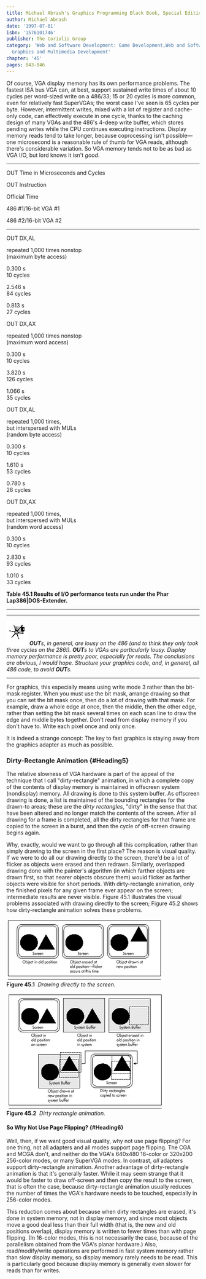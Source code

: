 ```yaml
---
title: Michael Abrash's Graphics Programming Black Book, Special Edition
author: Michael Abrash
date: '1997-07-01'
isbn: '1576101746'
publisher: The Coriolis Group
category: 'Web and Software Development: Game Development,Web and Software Development:
  Graphics and Multimedia Development'
chapter: '45'
pages: 843-846
---
```


Of course, VGA display memory has its own performance problems. The
fastest ISA bus VGA can, at best, support sustained write times of about
10 cycles per word-sized write on a 486/33; 15 or 20 cycles is more
common, even for relatively fast SuperVGAs; the worst case I've seen is
65 cycles per byte. However, intermittent writes, mixed with a lot of
register and cache-only code, can effectively execute in one cycle,
thanks to the caching design of many VGAs and the 486's 4-deep write
buffer, which stores pending writes while the CPU continues executing
instructions. Display memory reads tend to take longer, because
coprocessing isn't possible—one microsecond is a reasonable rule of
thumb for VGA reads, although there's considerable variation. So VGA
memory tends not to be as bad as VGA I/O, but lord knows it isn't
*good*.

* * * * *

OUT Time in Microseconds and Cycles

OUT Instruction

Official Time

486 \#1/16-bit VGA \#1

486 \#2/16-bit VGA \#2

* * * * *

OUT DX,AL

repeated 1,000 times nonstop\
 (maximum byte access)

0.300 s\
 10 cycles

2.546 s\
 84 cycles

0.813 s\
 27 cycles

OUT DX,AX

repeated 1,000 times nonstop\
 (maximum word access)

0.300 s\
 10 cycles

3.820 s\
 126 cycles

1.066 s\
 35 cycles

OUT DX,AL

repeated 1,000 times,\
 but interspersed with MULs\
 (random byte access)

0.300 s\
 10 cycles

1.610 s\
 53 cycles

0.780 s\
 26 cycles

OUT DX,AX

repeated 1,000 times,\
 but interspersed with MULs\
 (random word access)

0.300 s\
 10 cycles

2.830 s\
 93 cycles

1.010 s\
 33 cycles

**Table 45.1 Results of I/O performance tests run under the Phar
Lap386|DOS-Extender.**

* * * * *

  ------------------- -------------------------------------------------------------------------------------------------------------------------------------------------------------------------------------------------------------------------------------------------------------------------------------------------------------------------------------------
  ![](images/i.jpg)   ***OUT**s, in general, are lousy on the 486 (and to think they only took three cycles on the 286!). **OUT**s to VGAs are particularly lousy. Display memory performance is pretty poor, especially for reads. The conclusions are obvious, I would hope. Structure your graphics code, and, in general, all 486 code, to avoid **OUT**s.*
  ------------------- -------------------------------------------------------------------------------------------------------------------------------------------------------------------------------------------------------------------------------------------------------------------------------------------------------------------------------------------

For graphics, this especially means using write mode 3 rather than the
bit-mask register. When you must use the bit mask, arrange drawing so
that you can set the bit mask once, then do a lot of drawing with that
mask. For example, draw a whole edge at once, then the middle, then the
other edge, rather than setting the bit mask several times on each scan
line to draw the edge and middle bytes together. Don't read from display
memory if you don't have to. Write each pixel once and only once.

It is indeed a strange concept: The key to fast graphics is staying away
from the graphics adapter as much as possible.

### Dirty-Rectangle Animation {#Heading5}

The relative slowness of VGA hardware is part of the appeal of the
technique that I call "dirty-rectangle" animation, in which a complete
copy of the contents of display memory is maintained in offscreen system
(nondisplay) memory. All drawing is done to this system buffer. As
offscreen drawing is done, a list is maintained of the bounding
rectangles for the drawn-to areas; these are the *dirty rectangles*,
"dirty" in the sense that that have been altered and no longer match the
contents of the screen. After all drawing for a frame is completed, all
the dirty rectangles for that frame are copied to the screen in a burst,
and then the cycle of off-screen drawing begins again.

Why, exactly, would we want to go through all this complication, rather
than simply drawing to the screen in the first place? The reason is
visual quality. If we were to do all our drawing directly to the screen,
there'd be a lot of flicker as objects were erased and then redrawn.
Similarly, overlapped drawing done with the painter's algorithm (in
which farther objects are drawn first, so that nearer objects obscure
them) would flicker as farther objects were visible for short periods.
With dirty-rectangle animation, only the finished pixels for any given
frame ever appear on the screen; intermediate results are never visible.
Figure 45.1 illustrates the visual problems associated with drawing
directly to the screen; Figure 45.2 shows how dirty-rectangle animation
solves these problems.

![](images/45-01.jpg)\
 **Figure 45.1**  *Drawing directly to the screen.*

![](images/45-02.jpg)\
 **Figure 45.2**  *Dirty rectangle animation.*

#### So Why Not Use Page Flipping? {#Heading6}

Well, then, if we want good visual quality, why not use page flipping?
For one thing, not all adapters and all modes support page flipping. The
CGA and MCGA don't, and neither do the VGA's 640x480 16-color or 320x200
256-color modes, or many SuperVGA modes. In contrast, *all* adapters
support dirty-rectangle animation. Another advantage of dirty-rectangle
animation is that it's generally faster. While it may seem strange that
it would be faster to draw off-screen and then copy the result to the
screen, that is often the case, because dirty-rectangle animation
usually reduces the number of times the VGA's hardware needs to be
touched, especially in 256-color modes.

This reduction comes about because when dirty rectangles are erased,
it's done in system memory, not in display memory, and since most
objects move a good deal less than their full width (that is, the new
and old positions overlap), display memory is written to fewer times
than with page flipping. (In 16-color modes, this is not necessarily the
case, because of the parallelism obtained from the VGA's planar
hardware.) Also, read/modify/write operations are performed in fast
system memory rather than slow display memory, so display memory rarely
needs to be read. This is particularly good because display memory is
generally even slower for reads than for writes.

